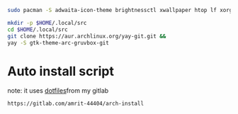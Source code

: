 ```bash
sudo pacman -S adwaita-icon-theme brightnessctl xwallpaper htop lf xorg-xset alsa-utils ttf-font-awesome ttf-hack picom fastfetch firefox nsxiv neovim mpv newsboat sxhkd bleachbit unzip zathura zathura-pdf-poopler zathura-cb zathura-djvu
```
```bash
mkdir -p $HOME/.local/src
cd $HOME/.local/src
git clone https://aur.archlinux.org/yay-git.git &&
yay -S gtk-theme-arc-gruvbox-git
```
# Auto install script
note: it uses [dotfiles](https://gitlab.com/amrit-44404/archrice)from my gitlab

```
https://gitlab.com/amrit-44404/arch-install
```
